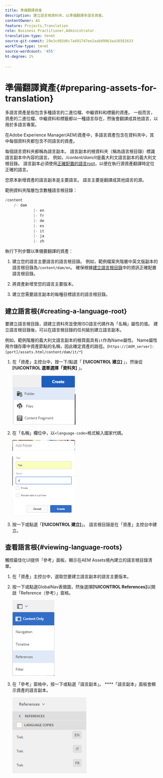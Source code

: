 ```yaml
---
title: 準備翻譯資產
description: 建立語言根資料夾，以準備翻譯多語言資產。
contentOwner: AG
feature: Projects,Translation
role: Business Practitioner,Administrator
translation-type: tm+mt
source-git-commit: 29e3cd92d6c7a4917d7ee2aa8d9963aa16581633
workflow-type: tm+mt
source-wordcount: '455'
ht-degree: 2%

---
```



# 準備翻譯資產{#preparing-assets-for-translation}

多語言資產是指包含多種語言的二進位檔、中繼資料和標籤的資產。 一般而言，資產的二進位檔、中繼資料和標籤都以一種語言存在，然後會翻譯成其他語言，以用於多語言專案。

在Adobe Experience Manager(AEM)資產中，多語言資產包含在資料夾中，其中每個資料夾都包含不同語言的資產。

每個語言資料夾都稱為語言副本。 語言副本的根資料夾（稱為語言根目錄）標識語言副本中內容的語言。 例如，*/content/dam/it*&#x200B;是義大利文語言副本的義大利文根目錄。 語言副本必須使用[正確配置的語言root](preparing-assets-for-translation.md#creating-a-language-root)，以便在執行源資產翻譯時定位正確的語言。

您原本新增資產的語言副本是主要語言。 語言主要是翻譯成其他語言的源。

範例資料夾階層包含數種語言根目錄：

```java
/content
    /- dam
             |- en
             |- fr
             |- de
             |- es
             |- it
             |- ja
             |- zh
```

執行下列步驟以準備要翻譯的資產：

1. 建立您的語言主要語言的語言根目錄。 例如，範例檔案夾階層中英文版副本的語言根目錄為`/content/dam/en`。 確保根據[建立語言根目錄](preparing-assets-for-translation.md#creating-a-language-root)中的資訊正確配置語言根目錄。

1. 將資產新增至您的語言主要版本。
1. 建立您需要語言副本的每種目標語言的語言根目錄。

## 建立語言根{#creating-a-language-root}

要建立語言根目錄，請建立資料夾並使用ISO語言代碼作為「名稱」屬性的值。 建立語言根目錄後，可以在語言根目錄的任何級別建立語言副本。

例如，範例階層的義大利文語言副本的根頁面具有`it`作為Name屬性。 Name屬性用作儲存庫中資產節點的名稱，因此確定資產的路徑。(`https://[AEM_server]:[port]/assets.html/content/dam/it/*`)

1. 在「資產」主控台中，按一下/點選「 **[!UICONTROL 建立]** 」，然後從 **[!UICONTROL 選單選擇「資料夾]** 」。

   ![chlimage_1-120](assets/chlimage_1-120.png)

1. 在「名稱」欄位中，以`<language-code>`格式輸入國家代碼。

   ![chlimage_1-121](assets/chlimage_1-121.png)

1. 按一下或點選「**[!UICONTROL 建立]**」。 語言根目錄是在「資產」主控台中建立。

## 查看語言根{#viewing-language-roots}

觸控最佳化UI提供「參考」面板，顯示在AEM Assets境內建立的語言根目錄清單。

1. 在「資產」主控台中，選取您要建立語言副本的語言主要版本。
1. 按一下或點選GlobalNav表徵圖，然後選擇&#x200B;**[!UICONTROL References]**&#x200B;以開啟「Reference（參考）」窗格。

   ![chlimage_1-122](assets/chlimage_1-122.png)

1. 在「參考」窗格中，按一下或點選「語言副本」。 ****「語言副本」面板會顯示資產的語言副本。

   ![chlimage_1-123](assets/chlimage_1-123.png)

